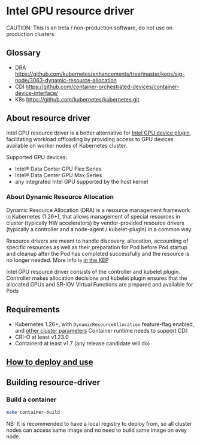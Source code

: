 # Intel GPU resource driver

CAUTION: This is an beta / non-production software, do not use on production clusters.

## Glossary

- DRA https://github.com/kubernetes/enhancements/tree/master/keps/sig-node/3063-dynamic-resource-allocation
- CDI https://github.com/container-orchestrated-devices/container-device-interface/
- K8s https://github.com/kubernetes/kubernetes.git

## About resource driver

Intel GPU resource driver is a better alternative for
[Intel GPU device plugin](https://github.com/intel/intel-device-plugins-for-kubernetes/tree/main/cmd/gpu_plugin),
facilitating workload offloading by providing access to GPU devices available on worker nodes of Kubernetes cluster.

Supported GPU devices:

- Intel® Data Center GPU Flex Series
- Intel® Data Center GPU Max Series
- any integrated Intel GPU supported by the host kernel

### About Dynamic Resource Allocation

Dynamic Resource Allocation (DRA) is a resource management framework in Kubernetes (1.26+), that
allows management of special resources in cluster (typically HW accelerators) by vendor-provided
resource drivers (typically a controller and a node-agent / kubelet-plugin) in a common way.

Resource drivers are meant to handle discovery, allocation, accounting of specific resources as well
as their preparation for Pod before Pod startup and cleanup after the Pod has completed successfully
and the resource is no longer needed. More info is
[in the KEP](https://github.com/kubernetes/enhancements/tree/master/keps/sig-node/3063-dynamic-resource-allocation)

Intel GPU resource driver consists of the controller and kubelet plugin. Controller makes allocation
decisions and kubelet plugin ensures that the allocated GPUs and SR-IOV Virtual Functions are prepared
and available for Pods 

## Requirements

- Kubernetes 1.26+, with `DynamicResourceAllocation` feature-flag enabled, and [other cluster parameters](hack/clusterconfig.yaml)
Container runtime needs to support CDI:
- CRI-O at least v1.23.0
- Containerd at least v1.7 (any release candidate will do)

## [How to deploy and use](doc/USAGE.md)

## Building resource-driver

### Build a container
```bash
make container-build
```

NB: It is recommended to have a local registry to deploy from, so all cluster nodes can access same 
image and no need to build same image on evey node.
